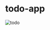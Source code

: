 # todo-app

![todo](https://user-images.githubusercontent.com/68965757/185940903-424c600a-ac4f-4a85-a1e6-59eb05437fe2.png)
